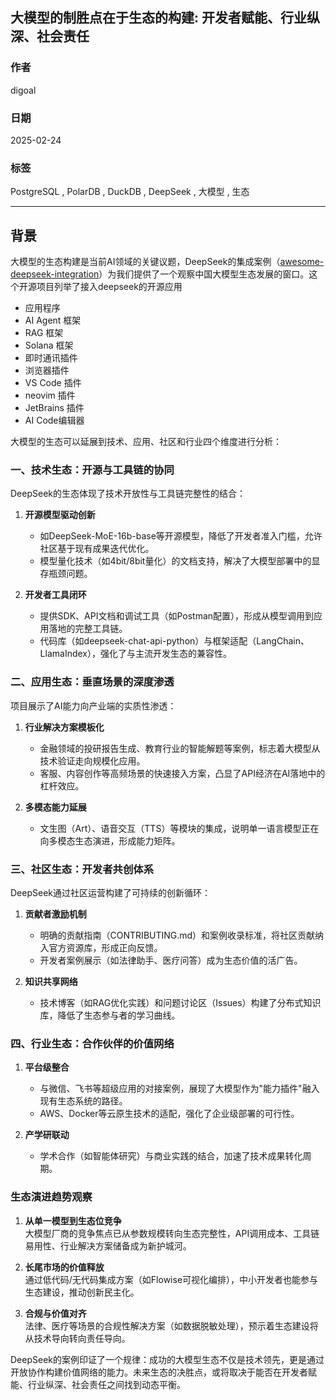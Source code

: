 ## 大模型的制胜点在于生态的构建: 开发者赋能、行业纵深、社会责任  
        
### 作者        
digoal        
        
### 日期        
2025-02-24        
        
### 标签        
PostgreSQL , PolarDB , DuckDB , DeepSeek , 大模型 , 生态  
        
----        
        
## 背景 
  
大模型的生态构建是当前AI领域的关键议题，DeepSeek的集成案例（[awesome-deepseek-integration](https://github.com/deepseek-ai/awesome-deepseek-integration/blob/main/README_cn.md)）为我们提供了一个观察中国大模型生态发展的窗口。这个开源项目列举了接入deepseek的开源应用     
- 应用程序  
- AI Agent 框架  
- RAG 框架  
- Solana 框架  
- 即时通讯插件  
- 浏览器插件  
- VS Code 插件  
- neovim 插件  
- JetBrains 插件  
- AI Code编辑器  
  
大模型的生态可以延展到技术、应用、社区和行业四个维度进行分析：  
  
### 一、技术生态：开源与工具链的协同  
DeepSeek的生态体现了技术开放性与工具链完整性的结合：  
1. **开源模型驱动创新**    
   - 如DeepSeek-MoE-16b-base等开源模型，降低了开发者准入门槛，允许社区基于现有成果迭代优化。  
   - 模型量化技术（如4bit/8bit量化）的文档支持，解决了大模型部署中的显存瓶颈问题。  
  
2. **开发者工具闭环**    
   - 提供SDK、API文档和调试工具（如Postman配置），形成从模型调用到应用落地的完整工具链。  
   - 代码库（如deepseek-chat-api-python）与框架适配（LangChain、LlamaIndex），强化了与主流开发生态的兼容性。  
  
### 二、应用生态：垂直场景的深度渗透  
项目展示了AI能力向产业端的实质性渗透：  
1. **行业解决方案模板化**    
   - 金融领域的投研报告生成、教育行业的智能解题等案例，标志着大模型从技术验证走向规模化应用。  
   - 客服、内容创作等高频场景的快速接入方案，凸显了API经济在AI落地中的杠杆效应。  
  
2. **多模态能力延展**    
   - 文生图（Art）、语音交互（TTS）等模块的集成，说明单一语言模型正在向多模态生态演进，形成能力矩阵。  
  
### 三、社区生态：开发者共创体系  
DeepSeek通过社区运营构建了可持续的创新循环：  
1. **贡献者激励机制**    
   - 明确的贡献指南（CONTRIBUTING.md）和案例收录标准，将社区贡献纳入官方资源库，形成正向反馈。  
   - 开发者案例展示（如法律助手、医疗问答）成为生态价值的活广告。  
  
2. **知识共享网络**    
   - 技术博客（如RAG优化实践）和问题讨论区（Issues）构建了分布式知识库，降低了生态参与者的学习曲线。  
  
### 四、行业生态：合作伙伴的价值网络  
1. **平台级整合**    
   - 与微信、飞书等超级应用的对接案例，展现了大模型作为"能力插件"融入现有生态系统的路径。  
   - AWS、Docker等云原生技术的适配，强化了企业级部署的可行性。  
  
2. **产学研联动**    
   - 学术合作（如智能体研究）与商业实践的结合，加速了技术成果转化周期。  
  
### 生态演进趋势观察  
1. **从单一模型到生态位竞争**    
   大模型厂商的竞争焦点已从参数规模转向生态完整性，API调用成本、工具链易用性、行业解决方案储备成为新护城河。  
  
2. **长尾市场的价值释放**    
   通过低代码/无代码集成方案（如Flowise可视化编排），中小开发者也能参与生态建设，推动创新民主化。  
  
3. **合规与价值对齐**    
   法律、医疗等场景的合规性解决方案（如数据脱敏处理），预示着生态建设将从技术导向转向责任导向。  
  
DeepSeek的案例印证了一个规律：成功的大模型生态不仅是技术领先，更是通过开放协作构建价值网络的能力。未来生态的决胜点，或将取决于能否在开发者赋能、行业纵深、社会责任之间找到动态平衡。  
  
  
